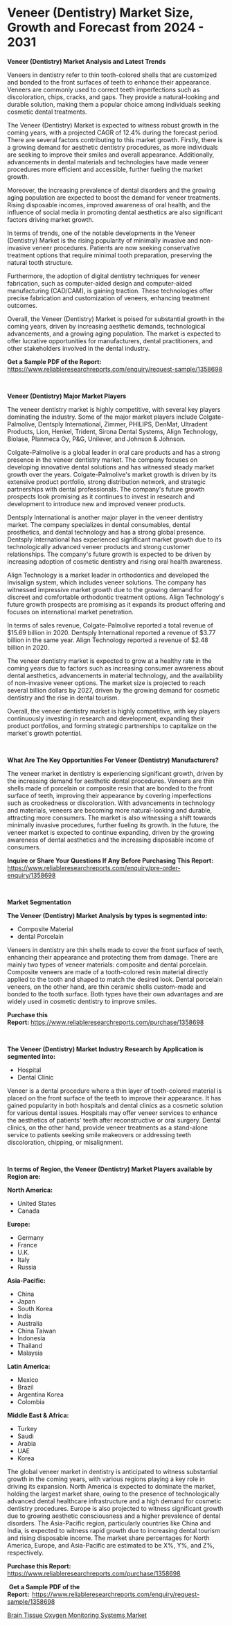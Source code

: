 <p><h1>Veneer (Dentistry) Market Size, Growth and Forecast from 2024 - 2031</h1></p><p><strong>Veneer (Dentistry) Market Analysis and Latest Trends</strong></p>
<p><p>Veneers in dentistry refer to thin tooth-colored shells that are customized and bonded to the front surfaces of teeth to enhance their appearance. Veneers are commonly used to correct teeth imperfections such as discoloration, chips, cracks, and gaps. They provide a natural-looking and durable solution, making them a popular choice among individuals seeking cosmetic dental treatments.</p><p>The Veneer (Dentistry) Market is expected to witness robust growth in the coming years, with a projected CAGR of 12.4% during the forecast period. There are several factors contributing to this market growth. Firstly, there is a growing demand for aesthetic dentistry procedures, as more individuals are seeking to improve their smiles and overall appearance. Additionally, advancements in dental materials and technologies have made veneer procedures more efficient and accessible, further fueling the market growth.</p><p>Moreover, the increasing prevalence of dental disorders and the growing aging population are expected to boost the demand for veneer treatments. Rising disposable incomes, improved awareness of oral health, and the influence of social media in promoting dental aesthetics are also significant factors driving market growth.</p><p>In terms of trends, one of the notable developments in the Veneer (Dentistry) Market is the rising popularity of minimally invasive and non-invasive veneer procedures. Patients are now seeking conservative treatment options that require minimal tooth preparation, preserving the natural tooth structure.</p><p>Furthermore, the adoption of digital dentistry techniques for veneer fabrication, such as computer-aided design and computer-aided manufacturing (CAD/CAM), is gaining traction. These technologies offer precise fabrication and customization of veneers, enhancing treatment outcomes.</p><p>Overall, the Veneer (Dentistry) Market is poised for substantial growth in the coming years, driven by increasing aesthetic demands, technological advancements, and a growing aging population. The market is expected to offer lucrative opportunities for manufacturers, dental practitioners, and other stakeholders involved in the dental industry.</p></p>
<p><strong>Get a Sample PDF of the Report:&nbsp;</strong> <a href="https://www.reliableresearchreports.com/enquiry/request-sample/1358698">https://www.reliableresearchreports.com/enquiry/request-sample/1358698</a></p>
<p>&nbsp;</p>
<p><strong>Veneer (Dentistry) Major Market Players</strong></p>
<p><p>The veneer dentistry market is highly competitive, with several key players dominating the industry. Some of the major market players include Colgate-Palmolive, Dentsply International, Zimmer, PHILIPS, DenMat, Ultradent Products, Lion, Henkel, Trident, Sirona Dental Systems, Align Technology, Biolase, Planmeca Oy, P&G, Unilever, and Johnson & Johnson.</p><p>Colgate-Palmolive is a global leader in oral care products and has a strong presence in the veneer dentistry market. The company focuses on developing innovative dental solutions and has witnessed steady market growth over the years. Colgate-Palmolive's market growth is driven by its extensive product portfolio, strong distribution network, and strategic partnerships with dental professionals. The company's future growth prospects look promising as it continues to invest in research and development to introduce new and improved veneer products.</p><p>Dentsply International is another major player in the veneer dentistry market. The company specializes in dental consumables, dental prosthetics, and dental technology and has a strong global presence. Dentsply International has experienced significant market growth due to its technologically advanced veneer products and strong customer relationships. The company's future growth is expected to be driven by increasing adoption of cosmetic dentistry and rising oral health awareness.</p><p>Align Technology is a market leader in orthodontics and developed the Invisalign system, which includes veneer solutions. The company has witnessed impressive market growth due to the growing demand for discreet and comfortable orthodontic treatment options. Align Technology's future growth prospects are promising as it expands its product offering and focuses on international market penetration.</p><p>In terms of sales revenue, Colgate-Palmolive reported a total revenue of $15.69 billion in 2020. Dentsply International reported a revenue of $3.77 billion in the same year. Align Technology reported a revenue of $2.48 billion in 2020.</p><p>The veneer dentistry market is expected to grow at a healthy rate in the coming years due to factors such as increasing consumer awareness about dental aesthetics, advancements in material technology, and the availability of non-invasive veneer options. The market size is projected to reach several billion dollars by 2027, driven by the growing demand for cosmetic dentistry and the rise in dental tourism.</p><p>Overall, the veneer dentistry market is highly competitive, with key players continuously investing in research and development, expanding their product portfolios, and forming strategic partnerships to capitalize on the market's growth potential.</p></p>
<p>&nbsp;</p>
<p><strong>What Are The Key Opportunities For Veneer (Dentistry) Manufacturers?</strong></p>
<p><p>The veneer market in dentistry is experiencing significant growth, driven by the increasing demand for aesthetic dental procedures. Veneers are thin shells made of porcelain or composite resin that are bonded to the front surface of teeth, improving their appearance by covering imperfections such as crookedness or discoloration. With advancements in technology and materials, veneers are becoming more natural-looking and durable, attracting more consumers. The market is also witnessing a shift towards minimally invasive procedures, further fueling its growth. In the future, the veneer market is expected to continue expanding, driven by the growing awareness of dental aesthetics and the increasing disposable income of consumers.</p></p>
<p><strong>Inquire or Share Your Questions If Any Before Purchasing This Report:</strong> <a href="https://www.reliableresearchreports.com/enquiry/pre-order-enquiry/1358698">https://www.reliableresearchreports.com/enquiry/pre-order-enquiry/1358698</a></p>
<p>&nbsp;</p>
<p><strong>Market Segmentation</strong></p>
<p><strong>The Veneer (Dentistry) Market Analysis by types is segmented into:</strong></p>
<p><ul><li>Composite Material</li><li>dental Porcelain</li></ul></p>
<p><p>Veneers in dentistry are thin shells made to cover the front surface of teeth, enhancing their appearance and protecting them from damage. There are mainly two types of veneer materials: composite and dental porcelain. Composite veneers are made of a tooth-colored resin material directly applied to the tooth and shaped to match the desired look. Dental porcelain veneers, on the other hand, are thin ceramic shells custom-made and bonded to the tooth surface. Both types have their own advantages and are widely used in cosmetic dentistry to improve smiles.</p></p>
<p><strong>Purchase this Report:&nbsp;</strong><a href="https://www.reliableresearchreports.com/purchase/1358698">https://www.reliableresearchreports.com/purchase/1358698</a></p>
<p>&nbsp;</p>
<p><strong>The Veneer (Dentistry) Market Industry Research by Application is segmented into:</strong></p>
<p><ul><li>Hospital</li><li>Dental Clinic</li></ul></p>
<p><p>Veneer is a dental procedure where a thin layer of tooth-colored material is placed on the front surface of the teeth to improve their appearance. It has gained popularity in both hospitals and dental clinics as a cosmetic solution for various dental issues. Hospitals may offer veneer services to enhance the aesthetics of patients' teeth after reconstructive or oral surgery. Dental clinics, on the other hand, provide veneer treatments as a stand-alone service to patients seeking smile makeovers or addressing teeth discoloration, chipping, or misalignment.</p></p>
<p>&nbsp;</p>
<p><strong>In terms of Region, the Veneer (Dentistry) Market Players available by Region are:</strong></p>
<p>
    <p> <strong> North America: </strong>
        <ul>
            <li>United States</li>
            <li>Canada</li>
        </ul>
        </p> 
    <p> <strong> Europe: </strong>
        <ul>
            <li>Germany</li>
            <li>France</li>
            <li>U.K.</li>
            <li>Italy</li>
            <li>Russia</li>
        </ul>
        </p> 
    <p> <strong> Asia-Pacific: </strong>
        <ul>
            <li>China</li>
            <li>Japan</li>
            <li>South Korea</li>
            <li>India</li>
            <li>Australia</li>
            <li>China Taiwan</li>
            <li>Indonesia</li>
            <li>Thailand</li>
            <li>Malaysia</li>
        </ul>
        </p> 
    <p> <strong> Latin America: </strong>
        <ul>
            <li>Mexico</li>
            <li>Brazil</li>
            <li>Argentina Korea</li>
            <li>Colombia</li>
        </ul>
        </p> 
    <p> <strong> Middle East & Africa: </strong>
        <ul>
            <li>Turkey</li>
            <li>Saudi</li>
            <li>Arabia</li>
            <li>UAE</li>
            <li>Korea</li>
        </ul>
    </p>
    </p>
<p><p>The global veneer market in dentistry is anticipated to witness substantial growth in the coming years, with various regions playing a key role in driving its expansion. North America is expected to dominate the market, holding the largest market share, owing to the presence of technologically advanced dental healthcare infrastructure and a high demand for cosmetic dentistry procedures. Europe is also projected to witness significant growth due to growing aesthetic consciousness and a higher prevalence of dental disorders. The Asia-Pacific region, particularly countries like China and India, is expected to witness rapid growth due to increasing dental tourism and rising disposable income. The market share percentages for North America, Europe, and Asia-Pacific are estimated to be X%, Y%, and Z%, respectively.</p></p>
<p><strong>Purchase this Report: </strong><a href="https://www.reliableresearchreports.com/purchase/1358698">https://www.reliableresearchreports.com/purchase/1358698</a></p>
<p>&nbsp;<strong>Get a Sample PDF of the Report:&nbsp;&nbsp;</strong><a href="https://www.reliableresearchreports.com/enquiry/request-sample/1358698">https://www.reliableresearchreports.com/enquiry/request-sample/1358698</a></p>
<p><strong></strong></p>
<p><p><a href="https://github.com/GroverBarry/Market-Research-Report-List-3/blob/main/brain-tissue-oxygen-monitoring-systems-market.md">Brain Tissue Oxygen Monitoring Systems Market</a></p></p>